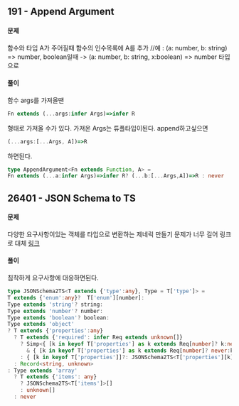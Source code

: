 ## 191 - Append Argument
#### 문제
함수와 타입 A가 주어질때 함수의 인수목록에 A를 추가
//예 : (a: number, b: string) => number, boolean일때 -> (a: number, b: string, x:boolean) => number 타입으로

#### 풀이
함수 args를 가져올땐
```ts
Fn extends (...args:infer Args)=>infer R
```
형태로 가져올 수가 있다.
가져온 Args는 튜플타입이된다.
append하고싶으면
```ts
(...args:[...Args, A])=>R
```
하면된다.

```ts
type AppendArgument<Fn extends Function, A> = 
Fn extends (...a:infer Args)=>infer R? (...b:[...Args,A])=>R : never
```

## 26401 - JSON Schema to TS
#### 문제
다양한 요구사항이있는 객체를 타입으로 변환하는 제네릭 만들기
문제가 너무 길어 링크로 대체 [링크](https://github.com/skiende74/type-challenge/blob/main/questions/26401-medium-json-schema-to-typescript/README.md)
#### 풀이
침착하게 요구사항에 대응하면된다.
```ts
type JSONSchema2TS<T extends {'type':any}, Type = T['type']> = 
T extends {'enum':any}?  T['enum'][number]:
Type extends 'string'? string:
Type extends 'number'? number:
Type extends 'boolean'? boolean:
Type extends 'object'
? T extends {'properties':any}
  ? T extends {'required': infer Req extends unknown[]}
    ? Simp<{ [k in keyof T['properties'] as k extends Req[number]? k:never]: JSONSchema2TS<T['properties'][k]>}
      & { [k in keyof T['properties'] as k extends Req[number]? never:k]?: JSONSchema2TS<T['properties'][k]>}>
    : { [k in keyof T['properties']]?: JSONSchema2TS<T['properties'][k]>}
  : Record<string, unknown>
: Type extends 'array'
  ? T extends {'items': any} 
    ? JSONSchema2TS<T['items']>[]
    : unknown[] 
  : never
```
